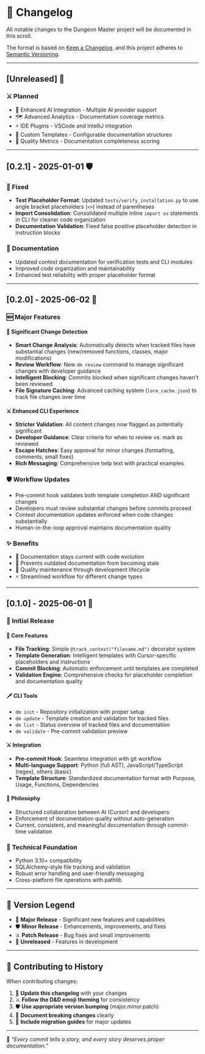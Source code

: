 # 📜 Changelog

All notable changes to the Dungeon Master project will be documented in this scroll.

The format is based on [Keep a Changelog](https://keepachangelog.com/en/1.0.0/),
and this project adheres to [Semantic Versioning](https://semver.org/spec/v2.0.0.html).

---

## [Unreleased] 🔮

### ⚔️ Planned

- 🔮 Enhanced AI Integration - Multiple AI provider support
- 🗺️ Advanced Analytics - Documentation coverage metrics
- ⚡ IDE Plugins - VSCode and IntelliJ integration
- 🏹 Custom Templates - Configurable documentation structures
- 💎 Quality Metrics - Documentation completeness scoring

---

## [0.2.1] - 2025-01-01 🛡️

### 🔧 Fixed

- **Test Placeholder Format**: Updated `tests/verify_installation.py` to use angle bracket placeholders (`<>`) instead of parentheses
- **Import Consolidation**: Consolidated multiple inline `import os` statements in CLI for cleaner code organization
- **Documentation Validation**: Fixed false positive placeholder detection in instruction blocks

### 📜 Documentation

- Updated context documentation for verification tests and CLI modules
- Improved code organization and maintainability
- Enhanced test reliability with proper placeholder format

---

## [0.2.0] - 2025-06-02 🎲

### 🆕 Major Features

#### 🔮 **Significant Change Detection**

- **Smart Change Analysis**: Automatically detects when tracked files have substantial changes (new/removed functions, classes, major modifications)
- **Review Workflow**: New `dm review` command to manage significant changes with developer guidance
- **Intelligent Blocking**: Commits blocked when significant changes haven't been reviewed
- **File Signature Caching**: Advanced caching system (`lore_cache.json`) to track file changes over time

#### ⚔️ **Enhanced CLI Experience**

- **Stricter Validation**: All content changes now flagged as potentially significant
- **Developer Guidance**: Clear criteria for when to review vs. mark as reviewed
- **Escape Hatches**: Easy approval for minor changes (formatting, comments, small fixes)
- **Rich Messaging**: Comprehensive help text with practical examples

### 🛡️ Workflow Updates

- Pre-commit hook validates both template completion AND significant changes
- Developers must review substantial changes before commits proceed
- Context documentation updates enforced when code changes substantially
- Human-in-the-loop approval maintains documentation quality

### ✨ Benefits

- 📜 Documentation stays current with code evolution
- 🎯 Prevents outdated documentation from becoming stale
- 💎 Quality maintenance through development lifecycle
- ⚡ Streamlined workflow for different change types

---

## [0.1.0] - 2025-06-01 🏰

### 🚀 Initial Release

#### 🏰 **Core Features**

- **File Tracking**: Simple `@track_context("filename.md")` decorator system
- **Template Generation**: Intelligent templates with Cursor-specific placeholders and instructions
- **Commit Blocking**: Automatic enforcement until templates are completed
- **Validation Engine**: Comprehensive checks for placeholder completion and documentation quality

#### 🗡️ **CLI Tools**

- `dm init` - Repository initialization with proper setup
- `dm update` - Template creation and validation for tracked files
- `dm list` - Status overview of tracked files and documentation
- `dm validate` - Pre-commit validation preview

#### ⚔️ **Integration**

- **Pre-commit Hook**: Seamless integration with git workflow
- **Multi-language Support**: Python (full AST), JavaScript/TypeScript (regex), others (basic)
- **Template Structure**: Standardized documentation format with Purpose, Usage, Functions, Dependencies

#### 🎯 **Philosophy**

- Structured collaboration between AI (Cursor) and developers
- Enforcement of documentation quality without auto-generation
- Current, consistent, and meaningful documentation through commit-time validation

### 🏹 **Technical Foundation**

- Python 3.10+ compatibility
- SQLAlchemy-style file tracking and validation
- Robust error handling and user-friendly messaging
- Cross-platform file operations with pathlib

---

## 📖 **Version Legend**

- 🏰 **Major Release** - Significant new features and capabilities
- 🛡️ **Minor Release** - Enhancements, improvements, and fixes
- ⚔️ **Patch Release** - Bug fixes and small improvements
- 🔮 **Unreleased** - Features in development

---

## 🎯 **Contributing to History**

When contributing changes:

1. 📜 **Update this changelog** with your changes
2. ⚔️ **Follow the D&D emoji theming** for consistency
3. 🛡️ **Use appropriate version bumping** (major.minor.patch)
4. 🏰 **Document breaking changes** clearly
5. 💎 **Include migration guides** for major updates

---

🏰 _"Every commit tells a story, and every story deserves proper documentation."_
